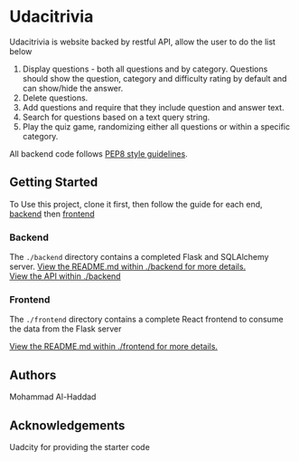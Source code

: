# Udacitrivia

Udacitrivia is website backed by restful API, allow the user to do the list below 

1) Display questions - both all questions and by category. Questions should show the question, category and difficulty rating by default and can show/hide the answer. 
2) Delete questions.
3) Add questions and require that they include question and answer text.
4) Search for questions based on a text query string.
5) Play the quiz game, randomizing either all questions or within a specific category. 

All backend code follows [PEP8 style guidelines](https://www.python.org/dev/peps/pep-0008/).

## Getting Started
To Use this project, clone it first, then follow the guide for each end, [backend](./backend) then [frontend](./frontend)

### Backend

The `./backend` directory contains a completed Flask and SQLAlchemy server.
[View the README.md within ./backend for more details.](./backend/README.md)</br>
[View the API within ./backend](./backend/API.md)

### Frontend

The `./frontend` directory contains a complete React frontend to consume the data from the Flask server 

[View the README.md within ./frontend for more details.](./frontend/README.md)


## Authors
Mohammad Al-Haddad 

## Acknowledgements
Uadcity for providing the starter code
